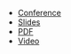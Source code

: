 * [Conference](https://colocatedeventseu2023.sched.com/event/1Jo8c/prometheus-project-updates-richard-hartmann-grafana-labs)
* [Slides](https://docs.google.com/presentation/d/1IOqnTa6FVVv4_1TQVCgaPcDY4TuxDaDCWJqwwUl01Yw/)
* [PDF](2023-04-18--Observability_day-Opening-Prometheus_update-Closing.pdf)
* [Video](https://www.youtube.com/watch?v=10pagRTbmnc)
